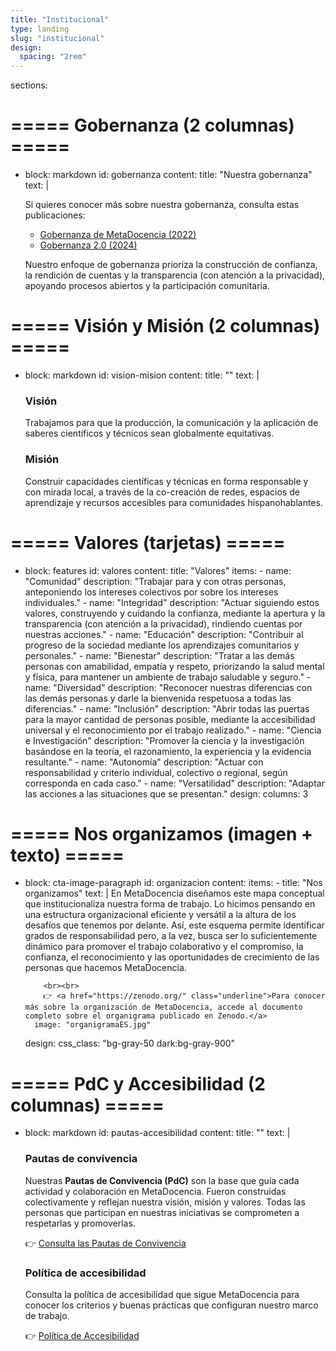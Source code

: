 ```yaml
---
title: "Institucional"
type: landing
slug: "institucional"
design:
  spacing: "2rem"
---
```

sections:

  # ===== Gobernanza (2 columnas) =====
  - block: markdown
    id: gobernanza
    content:
      title: "Nuestra gobernanza"
      text: |
        <div class="grid md:grid-cols-2 gap-6 items-start">
          <div>
            <p>
              Si quieres conocer más sobre nuestra gobernanza, consulta estas publicaciones:
            </p>
            <ul class="list-disc pl-5">
              <li><a href="https://www.metadocencia.org/proyecto/gobernanza-2022/" class="underline">Gobernanza de MetaDocencia (2022)</a></li>
              <li><a href="https://www.metadocencia.org/proyecto/gobernanza-2024/" class="underline">Gobernanza 2.0 (2024)</a></li>
            </ul>
          </div>
          <div>
            <p class="opacity-90">
              Nuestro enfoque de gobernanza prioriza la construcción de confianza, la rendición de cuentas y la transparencia (con atención a la privacidad), apoyando procesos abiertos y la participación comunitaria.
            </p>
          </div>
        </div>

  # ===== Visión y Misión (2 columnas) =====
  - block: markdown
    id: vision-mision
    content:
      title: ""
      text: |
        <div class="grid md:grid-cols-2 gap-6 items-start">
          <div>
            <h3 class="text-2xl font-semibold mb-2">Visión</h3>
            <p>
              Trabajamos para que la producción, la comunicación y la aplicación de saberes
              científicos y técnicos sean globalmente equitativas.
            </p>
          </div>
          <div>
            <h3 class="text-2xl font-semibold mb-2">Misión</h3>
            <p>
              Construir capacidades científicas y técnicas en forma responsable y con mirada local,
              a través de la co-creación de redes, espacios de aprendizaje y recursos accesibles
              para comunidades hispanohablantes.
            </p>
          </div>
        </div>

  # ===== Valores (tarjetas) =====
  - block: features
    id: valores
    content:
      title: "Valores"
      items:
        - name: "Comunidad"
          description: "Trabajar para y con otras personas, anteponiendo los intereses colectivos por sobre los intereses individuales."
        - name: "Integridad"
          description: "Actuar siguiendo estos valores, construyendo y cuidando la confianza, mediante la apertura y la transparencia (con atención a la privacidad), rindiendo cuentas por nuestras acciones."
        - name: "Educación"
          description: "Contribuir al progreso de la sociedad mediante los aprendizajes comunitarios y personales."
        - name: "Bienestar"
          description: "Tratar a las demás personas con amabilidad, empatía y respeto, priorizando la salud mental y física, para mantener un ambiente de trabajo saludable y seguro."
        - name: "Diversidad"
          description: "Reconocer nuestras diferencias con las demás personas y darle la bienvenida respetuosa a todas las diferencias."
        - name: "Inclusión"
          description: "Abrir todas las puertas para la mayor cantidad de personas posible, mediante la accesibilidad universal y el reconocimiento por el trabajo realizado."
        - name: "Ciencia e Investigación"
          description: "Promover la ciencia y la investigación basándose en la teoría, el razonamiento, la experiencia y la evidencia resultante."
        - name: "Autonomía"
          description: "Actuar con responsabilidad y criterio individual, colectivo o regional, según corresponda en cada caso."
        - name: "Versatilidad"
          description: "Adaptar las acciones a las situaciones que se presentan."
    design:
      columns: 3

  # ===== Nos organizamos (imagen + texto) =====
  - block: cta-image-paragraph
    id: organizacion
    content:
      items:
        - title: "Nos organizamos"
          text: |
            En MetaDocencia diseñamos este mapa conceptual que institucionaliza nuestra forma de trabajo.
            Lo hicimos pensando en una estructura organizacional eficiente y versátil a la altura de los desafíos que tenemos por delante.
            Así, este esquema permite identificar grados de responsabilidad pero, a la vez, busca ser lo suficientemente dinámico
            para promover el trabajo colaborativo y el compromiso, la confianza, el reconocimiento y las oportunidades de crecimiento
            de las personas que hacemos MetaDocencia.

            <br><br>
            👉 <a href="https://zenodo.org/" class="underline">Para conocer más sobre la organización de MetaDocencia, accede al documento completo sobre el organigrama publicado en Zenodo.</a>
          image: "organigramaES.jpg"
    design:
      css_class: "bg-gray-50 dark:bg-gray-900"

  # ===== PdC y Accesibilidad (2 columnas) =====
  - block: markdown
    id: pautas-accesibilidad
    content:
      title: ""
      text: |
        <div class="grid md:grid-cols-2 gap-6 items-start">
          <div>
            <h3 class="text-2xl font-semibold mb-2">Pautas de convivencia</h3>
            <p>
              Nuestras <strong>Pautas de Convivencia (PdC)</strong> son la base que guía cada actividad y colaboración en MetaDocencia.
              Fueron construidas colectivamente y reflejan nuestra visión, misión y valores.
              Todas las personas que participan en nuestras iniciativas se comprometen a respetarlas y promoverlas.
            </p>
            <p class="mt-2">
              👉 <a href="https://www.metadocencia.org/pdc/" class="underline">Consulta las Pautas de Convivencia</a>
            </p>
          </div>
          <div>
            <h3 class="text-2xl font-semibold mb-2">Política de accesibilidad</h3>
            <p>
              Consulta la política de accesibilidad que sigue MetaDocencia para conocer los criterios y buenas prácticas
              que configuran nuestro marco de trabajo.
            </p>
            <p class="mt-2">
              👉 <a href="https://www.metadocencia.org/politica_accesibilidad/" class="underline">Política de Accesibilidad</a>
            </p>
          </div>
        </div>


